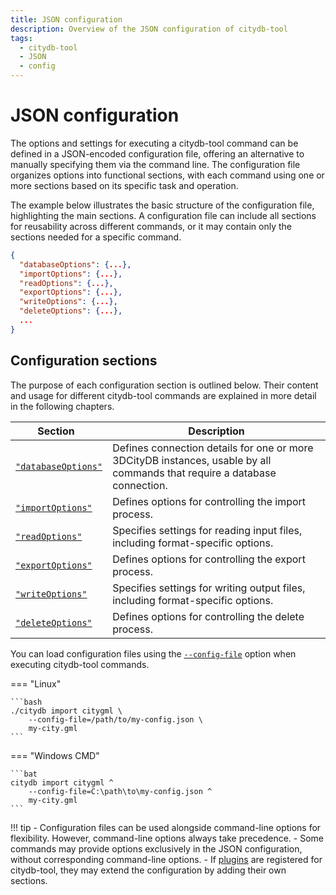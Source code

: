 ```yaml
---
title: JSON configuration
description: Overview of the JSON configuration of citydb-tool
tags:
  - citydb-tool
  - JSON
  - config
---
```


# JSON configuration

The options and settings for executing a citydb-tool command can be defined in a JSON-encoded configuration file,
offering an alternative to manually specifying them via the command line. The configuration file organizes
options into functional sections, with each command using one or more sections based on its specific task
and operation.

The example below illustrates the basic structure of the configuration file, highlighting the main sections.
A configuration file can include all sections for reusability across different commands, or it may contain only the
sections needed for a specific command.

```json
{
  "databaseOptions": {...},
  "importOptions": {...},
  "readOptions": {...},
  "exportOptions": {...},
  "writeOptions": {...},
  "deleteOptions": {...},
  ...
}
```

## Configuration sections

The purpose of each configuration section is outlined below. Their content and usage for different citydb-tool commands are
explained in more detail in the following chapters.

| <div style="width:130px;">Section</div>                      | Description                                                                                                               |
|--------------------------------------------------------------|---------------------------------------------------------------------------------------------------------------------------|
| [`"databaseOptions"`](database.md#using-configuration-files) | Defines connection details for one or more 3DCityDB instances, usable by all commands that require a database connection. |
| [`"importOptions"`](import-config.md#import-options)         | Defines options for controlling the import process.                                                                       |
| [`"readOptions"`](import-config.md#read-options)             | Specifies settings for reading input files, including format-specific options.                                            |
| [`"exportOptions"`](export-config.md#export-options)         | Defines options for controlling the export process.                                                                       |
| [`"writeOptions"`](export-config.md#write-options)           | Specifies settings for writing output files, including format-specific options.                                           |
| [`"deleteOptions"`](delete-config.md)                        | Defines options for controlling the delete process.                                                                       |                                                                                     |

You can load configuration files using the [`--config-file`](cli.md#configuration-files) option when executing
citydb-tool commands.

=== "Linux"

    ```bash
    ./citydb import citygml \
        --config-file=/path/to/my-config.json \
        my-city.gml
    ```

=== "Windows CMD"

    ```bat
    citydb import citygml ^
        --config-file=C:\path\to\my-config.json ^
        my-city.gml
    ```

!!! tip
    - Configuration files can be used alongside command-line options for flexibility. However, command-line options always
      take precedence.
    - Some commands may provide options exclusively in the JSON configuration, without corresponding command-line options.
    - If [plugins](cli.md#plugins) are registered for citydb-tool, they may extend the configuration by adding their
      own sections.